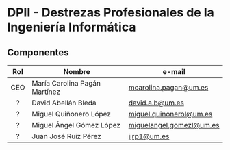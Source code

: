 # DPII - Destrezas Profesionales de la Ingeniería Informática

## Componentes

 Rol | Nombre                       | e-mail
:---:|------------------------------|---------------------------
 CEO |María Carolina Pagán Martínez | mcarolina.pagan@um.es
  ?  |David Abellán Bleda           | david.a.b@um.es
  ?  |Miguel Quiñonero López        | miguel.quinonerol@um.es
  ?  |Miguel Ángel Gómez López      | miguelangel.gomezl@um.es
  ?  |Juan José Ruiz Pérez          | jjrp1@um.es
